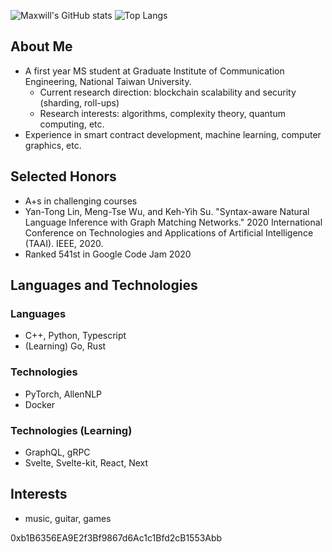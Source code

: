 ![Maxwill's GitHub stats](https://github-readme-stats.vercel.app/api?username=eazyreal&show_icons=true&theme=dark&include_all_commits=true)
![Top Langs](https://github-readme-stats.vercel.app/api/top-langs/?username=eazyreal&show_icons=true&theme=dark)

## About Me
- A first year MS student at Graduate Institute of Communication Engineering, National Taiwan University.
  - Current research direction: blockchain scalability and security (sharding, roll-ups) 
  - Research interests: algorithms, complexity theory, quantum computing, etc.
- Experience in smart contract development, machine learning, computer graphics, etc.

## Selected Honors
- A+s in challenging courses
- Yan-Tong Lin, Meng-Tse Wu, and Keh-Yih Su. "Syntax-aware Natural Language Inference with Graph Matching Networks." 2020 International Conference on Technologies and Applications of Artificial Intelligence (TAAI). IEEE, 2020.
- Ranked 541st in Google Code Jam 2020

## Languages and Technologies

### Languages
- C++, Python, Typescript
- (Learning) Go, Rust

### Technologies
- PyTorch, AllenNLP
- Docker

### Technologies (Learning)
- GraphQL, gRPC
- Svelte, Svelte-kit, React, Next

## Interests
- music, guitar, games

0xb1B6356EA9E2f3Bf9867d6Ac1c1Bfd2cB1553Abb

